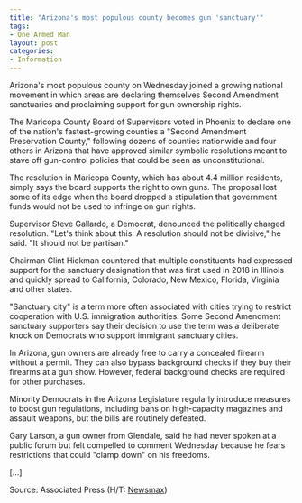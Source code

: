 ```yaml
---
title: "Arizona's most populous county becomes gun 'sanctuary'"
tags:
- One Armed Man
layout: post
categories:
- Information
---
```


Arizona's most populous county on Wednesday joined a growing national movement in which areas are declaring themselves Second Amendment sanctuaries and proclaiming support for gun ownership rights.

The Maricopa County Board of Supervisors voted in Phoenix to declare one of the nation's fastest-growing counties a "Second Amendment Preservation County," following dozens of counties nationwide and four others in Arizona that have approved similar symbolic resolutions meant to stave off gun-control policies that could be seen as unconstitutional.

The resolution in Maricopa County, which has about 4.4 million residents, simply says the board supports the right to own guns. The proposal lost some of its edge when the board dropped a stipulation that government funds would not be used to infringe on gun rights.

Supervisor Steve Gallardo, a Democrat, denounced the politically charged resolution. "Let's think about this. A resolution should not be divisive," he said. "It should not be partisan."

Chairman Clint Hickman countered that multiple constituents had expressed support for the sanctuary designation that was first used in 2018 in Illinois and quickly spread to California, Colorado, New Mexico, Florida, Virginia and other states.

"Sanctuary city" is a term more often associated with cities trying to restrict cooperation with U.S. immigration authorities. Some Second Amendment sanctuary supporters say their decision to use the term was a deliberate knock on Democrats who support immigrant sanctuary cities.

In Arizona, gun owners are already free to carry a concealed firearm without a permit. They can also bypass background checks if they buy their firearms at a gun show. However, federal background checks are required for other purchases.

Minority Democrats in the Arizona Legislature regularly introduce measures to boost gun regulations, including bans on high-capacity magazines and assault weapons, but the bills are routinely defeated.

Gary Larson, a gun owner from Glendale, said he had never spoken at a public forum but felt compelled to comment Wednesday because he fears restrictions that could "clamp down" on his freedoms.

\[...\]

Source: Associated Press (H/T: [Newsmax](https://www.newsmax.com/newsfront/guns/2020/02/26/id/955919/))
